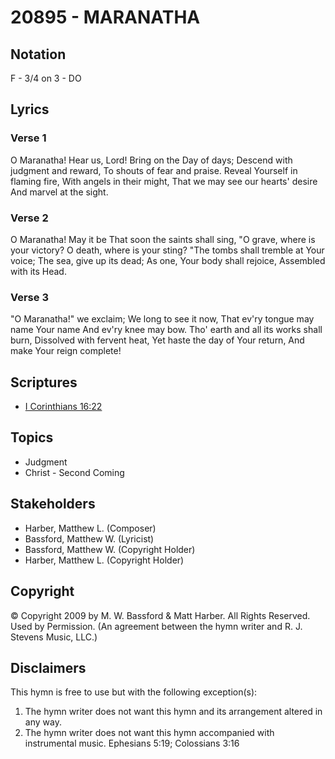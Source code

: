 # 20895 - MARANATHA

## Notation

F - 3/4 on 3 - DO

## Lyrics

### Verse 1

O Maranatha! Hear us, Lord! Bring on the Day of days; Descend with judgment and reward, To shouts of fear and praise. Reveal Yourself in flaming fire, With angels in their might, That we may see our hearts' desire And marvel at the sight.

### Verse 2

O Maranatha! May it be That soon the saints shall sing, "O grave, where is your victory? O death, where is your sting? "The tombs shall tremble at Your voice; The sea, give up its dead; As one, Your body shall rejoice, Assembled with its Head.

### Verse 3

"O Maranatha!" we exclaim; We long to see it now, That ev'ry tongue may name Your name And ev'ry knee may bow. Tho' earth and all its works shall burn, Dissolved with fervent heat, Yet haste the day of Your return, And make Your reign complete!


## Scriptures

- [I Corinthians 16:22](https://www.biblegateway.com/passage/?search=I%20Corinthians%2016%3A22)

## Topics

- Judgment
- Christ - Second Coming

## Stakeholders

- Harber, Matthew L. (Composer)
- Bassford, Matthew W. (Lyricist)
- Bassford, Matthew W. (Copyright Holder)
- Harber, Matthew L. (Copyright Holder)

## Copyright

© Copyright 2009 by M. W. Bassford & Matt Harber. All Rights Reserved. Used by Permission.
(An agreement between the hymn writer and R. J. Stevens Music, LLC.)

## Disclaimers

This hymn is free to use but with the following exception(s):
1. The hymn writer does not want this hymn and its arrangement altered in any way.
2. The hymn writer does not want this hymn accompanied with instrumental music.
Ephesians 5:19; Colossians 3:16

